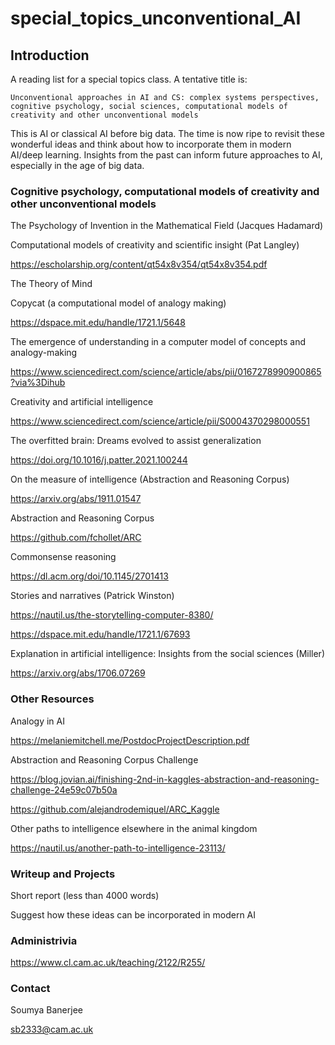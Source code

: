 # special_topics_unconventional_AI


## Introduction

A reading list for a special topics class. A tentative title is: 

`Unconventional approaches in AI and CS: complex systems perspectives, cognitive psychology, social sciences, computational models of creativity and other unconventional models`

This is AI or classical AI before big data. The time is now ripe to revisit these wonderful ideas and think about how to incorporate them in modern AI/deep learning. Insights from the past can inform future approaches to AI, especially in the age of big data.


### Cognitive psychology, computational models of creativity and other unconventional models

The Psychology of Invention in the Mathematical Field (Jacques Hadamard)

Computational models of creativity and scientific insight (Pat Langley)

https://escholarship.org/content/qt54x8v354/qt54x8v354.pdf

The Theory of Mind

Copycat (a computational model of analogy making)

https://dspace.mit.edu/handle/1721.1/5648

The emergence of understanding in a computer model of concepts and analogy-making

https://www.sciencedirect.com/science/article/abs/pii/0167278990900865?via%3Dihub


Creativity and artificial intelligence

https://www.sciencedirect.com/science/article/pii/S0004370298000551

The overfitted brain: Dreams evolved to assist generalization

https://doi.org/10.1016/j.patter.2021.100244

On the measure of intelligence (Abstraction and Reasoning Corpus)

https://arxiv.org/abs/1911.01547

Abstraction and Reasoning Corpus

https://github.com/fchollet/ARC



Commonsense reasoning

https://dl.acm.org/doi/10.1145/2701413

Stories and narratives (Patrick Winston)

https://nautil.us/the-storytelling-computer-8380/

https://dspace.mit.edu/handle/1721.1/67693


Explanation in artificial intelligence: Insights from the social sciences (Miller)

https://arxiv.org/abs/1706.07269



### Other Resources

Analogy in AI

https://melaniemitchell.me/PostdocProjectDescription.pdf

Abstraction and Reasoning Corpus Challenge

https://blog.jovian.ai/finishing-2nd-in-kaggles-abstraction-and-reasoning-challenge-24e59c07b50a

https://github.com/alejandrodemiquel/ARC_Kaggle

Other paths to intelligence elsewhere in the animal kingdom

https://nautil.us/another-path-to-intelligence-23113/

### Writeup and Projects

Short report (less than 4000 words)

Suggest how these ideas can be incorporated in modern AI

### Administrivia

https://www.cl.cam.ac.uk/teaching/2122/R255/

### Contact

Soumya Banerjee

sb2333@cam.ac.uk
